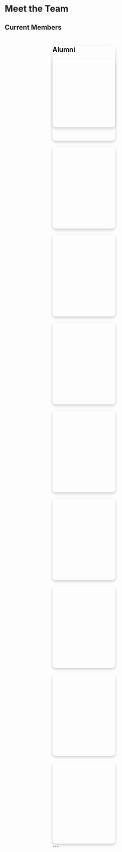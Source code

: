 # Meet the Team

<style>
.team-grid {
  display: flex;
  flex-wrap: wrap;
  gap: 20px;
  justify-content: center;
}

.flip-card {
  background: transparent;
  width: 200px;
  height: 260px;
  perspective: 1000px;
  cursor: pointer;
}

.flip-card-inner {
  position: relative;
  width: 100%;
  height: 100%;
  transition: transform 0.6s;
  transform-style: preserve-3d;
}

.flip-card input:checked ~ .flip-card-inner {
  transform: rotateY(180deg);
}

.flip-card-front,
.flip-card-back {
  position: absolute;
  width: 100%;
  height: 100%;
  backface-visibility: hidden;
  border-radius: 10px;
  overflow: hidden;
  box-shadow: 0 4px 10px rgba(0,0,0,0.2);
}

.flip-card-front {
  background-size: cover;
  background-position: center;
}

.flip-card-back {
  background-color: #2a6f4d;
  color: white;
  transform: rotateY(180deg);
  display: flex;
  flex-direction: column;
  justify-content: center;
  align-items: center;
  padding: 1em;
  text-align: center;
}

.flip-card input {
  display: none;
}

.name {
  font-weight: bold;
  margin-bottom: 0.5em;
}
</style>

## Current Members
<div class="team-grid">

<label class="flip-card">
  <input type="checkbox" />
  <div class="flip-card-inner">
    <div class="flip-card-front" style="background-image: url('assets/images/team/cordeiro.jpg');"></div>
    <div class="flip-card-back">
      <div class="name">Tiago Cordeiro</div>
      <div>Principal Investigator</div>
    <div>
  </div>
<label class="flip-card">
  <input type="checkbox" />
  <div class="flip-card-inner">
    <div class="flip-card-front" style="background-image: url('assets/images/team/maria.jpg');"></div>
    <div class="flip-card-back">
      <div class="name">Maria L. Martins</div>
      <div>PhD Student</div>
    </div>
  </div>
</label>

<label class="flip-card">
  <input type="checkbox" />
  <div class="flip-card-inner">
    <div class="flip-card-front" style="background-image: url('assets/images/team/nuno.jpg');"></div>
    <div class="flip-card-back">
      <div class="name">Nuno Fernandes</div>
      <div>MSc Student</div>
    </div>
  </div>
</label>

<label class="flip-card">
  <input type="checkbox" />
  <div class="flip-card-inner">
    <div class="flip-card-front" style="background-image: url('assets/images/team/jose.jpg');"></div>
    <div class="flip-card-back">
      <div class="name">José Quintal</div>
      <div>MSc Student</div>
    </div>
  </div>
</label>

<label class="flip-card">
  <input type="checkbox" />
  <div class="flip-card-inner">
    <div class="flip-card-front" style="background-image: url('assets/images/team/marco.jpg');"></div>
    <div class="flip-card-back">
      <div class="name">Marco Saraiva</div>
      <div>PostDoc</div>
    </div>
  </div>
</label>

</div>

## Alumni
<div class="team-grid">

<label class="flip-card">
  <input type="checkbox" />
  <div class="flip-card-inner">
    <div class="flip-card-front" style="background-image: url('assets/images/team/gomes.jpg');"></div>
    <div class="flip-card-back">
      <div class="name">Tiago Gomes</div>
      <div>Postdoc</div>
    </div>
  </div>
</label>

<label class="flip-card">
  <input type="checkbox" />
  <div class="flip-card-inner">
    <div class="flip-card-front" style="background-image: url('assets/images/team/ignacio.jpg');"></div>
    <div class="flip-card-back">
      <div class="name">Ignacio Amusategui</div>
      <div>Post-Master Research fellow</div>
    </div>
  </div>
</label>

<label class="flip-card">
  <input type="checkbox" />
  <div class="flip-card-inner">
    <div class="flip-card-front" style="background-image: url('assets/images/team/andre.jpg');"></div>
    <div class="flip-card-back">
      <div class="name">André Meireis</div>
      <div>Post-Master Research fellow</div>
    </div>
  </div>
</label>

<label class="flip-card">
  <input type="checkbox" />
  <div class="flip-card-inner">
    <div class="flip-card-front" style="background-image: url('assets/images/team/laura.jpg');"></div>
    <div class="flip-card-back">
      <div class="name">Laura J. Castro</div>
      <div>Post-Master Research fellow</div>
    </div>
  </div>
</label>

<label class="flip-card">
  <input type="checkbox" />
  <div class="flip-card-inner">
    <div class="flip-card-front" style="background-image: url('assets/images/team/guillem.jpg');"></div>
    <div class="flip-card-back">
      <div class="name">Guillem Hernandez</div>
      <div>PhD Student</div>
    </div>
  </div>
</label>

<label class="flip-card">
  <input type="checkbox" />
  <div class="flip-card-inner">
    <div class="flip-card-front" style="background-image: url('assets/images/team/marta.jpg');"></div>
    <div class="flip-card-back">
      <div class="name">Marta Vieira</div>
      <div>PhD Student</div>
    </div>
  </div>
</label>

<label class="flip-card">
  <input type="checkbox" />
  <div class="flip-card-inner">
    <div class="flip-card-front" style="background-image: url('assets/images/team/joao.jpg');"></div>
    <div class="flip-card-back">
      <div class="name">João Lopes</div>
      <div>BsC Student</div>
    </div>
  </div>
</label>

<label class="flip-card">
  <input type="checkbox" />
  <div class="flip-card-inner">
    <div class="flip-card-front" style="background-image: url('assets/images/team/tiagov.jpg');"></div>
    <div class="flip-card-back">
      <div class="name">Tiago Veloso</div>
      <div>MSc/BsC Student</div>
    </div>
  </div>
</label>

<label class="flip-card">
  <input type="checkbox" />
  <div class="flip-card-inner">
    <div class="flip-card-front" style="background-image: url('assets/images/team/hugo.jpg');"></div>
    <div class="flip-card-back">
      <div class="name">Hugo Monteiro</div>
      <div>Post-Master Research fellow</div>
    </div>
  </div>
</label>

</div>
---
